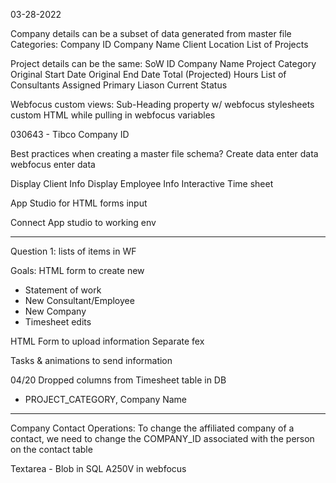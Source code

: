 03-28-2022

Company details can be a subset of data generated from master file
Categories:
Company ID
Company Name
Client Location
List of Projects

Project details can be the same:
SoW ID
Company Name
Project Category
Original Start Date
Original End Date
Total (Projected) Hours
List of Consultants Assigned
Primary Liason
Current Status

Webfocus custom views:
Sub-Heading property w/ webfocus stylesheets
custom HTML while pulling in webfocus variables

030643 - Tibco Company ID

Best practices when creating a master file schema?
Create data
enter data
webfocus enter data

Display Client Info
Display Employee Info
Interactive Time sheet

App Studio for HTML forms input

Connect App studio to working env

---

Question 1: lists of items in WF

Goals:
HTML form to create new

- Statement of work
- New Consultant/Employee
- New Company
- Timesheet edits

HTML Form to upload information
Separate fex

Tasks & animations to send information

04/20
Dropped columns from Timesheet table in DB

- PROJECT_CATEGORY, Company Name

---

Company Contact Operations:
To change the affiliated company of a contact, we need to change the COMPANY_ID associated with the person on the contact table

Textarea - Blob in SQL A250V in webfocus
